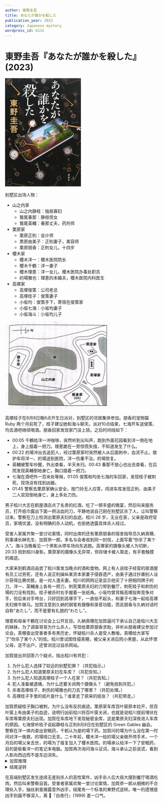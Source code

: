```yaml
---
author: 東野圭吾
title: あなたが誰かを殺した
publication_year: 2023
category: Japanese mystery
wordpress_id: 6132
---
```


# 東野圭吾『あなたが誰かを殺した』(2023)

<img src=images/2023_cover.jpg width=250/>

别墅区出场人物：
<ul>
<li>山之内家
<ul>
<li>山之内静枝：独居寡妇</li>
<li>鷲尾春那：静枝侄女</li>
<li>鷲尾英輔：春那丈夫，药剂师</li>
</ul>
</li>
<li>栗原家
<ul>
<li>栗原正則：会计师</li>
<li>票原由美子：正則妻子，美容师</li>
<li>栗原朋香：正則女儿，十四岁</li>
</ul>
</li>
<li>櫻木家
<ul>
<li>櫻木洋一：櫻木医院院长</li>
<li>櫻木千鶴：洋一妻子</li>
<li>櫻木理恵：洋一女儿，櫻木医院办事处职员</li>
<li>的場雅也：理恵的未婚夫，櫻木医院内科医生</li>
</ul>
</li>

<li>高塚家
<ul>
<li>高塚俊策：公司老总</li>
<li>高塚桂子：俊策妻子</li>
<li>小坂均：俊策手下，寄宿在俊策家</li>
<li>小坂七海：小坂均妻子</li>
<li>小坂海斗：小坂均儿子</li>
</ul>
</li>
</ul>

<img src=images/2023_map.jpg width=350/>

高塚桂子在8月8日晚6点开生日派对，别墅区的邻居集体参加。朋香的宠物猫 Ruby 两个月前死了，桂子建议她和海斗聊天。派对10点结束，七海开车送俊策、均去酒吧继续喝酒。朋香回家发现家门没上锁。之后时间线如下：
<ul>
<li>00:05 千鶴给洋一冲咖啡，突然听到尖叫声，跑到外面花园看到洋一倒在地上，身上插着一把刀。理恵跪在一旁惊慌失措，不知道发生了什么。</li>
<li>00:22 的場冲出去追犯人，经过栗原家时突然被人从后面刺中，血流不止。救护车将洋一、的場送到医院，洋一伤重不治，的場恢复。</li>
<li>英輔被警车吵醒，外出查看，半天未归。00:43 春那不放心也出去查看，在后院发现英輔倒地身亡，胸口插着一把刀。</li>
<li>七海在酒吧外一百米处等候，01:05 俊策和均坐七海的车回家，发现桂子被刺死，现场没有找到凶器。</li>
<li>01:45 警察去栗原家确认安全，按门铃无人应答，闯进车库发现正則、由美子二人双双倒地身亡，身上多处刀伤。</li>
</ul>

男子桧川大志在鹤屋酒店点了名贵的红酒，吃了一顿丰盛的晚宴，然后叫来服务员，打开纸巾露出下面一把沾血的刀，平静地说自己刚在别墅区杀了人，让叫警察过来。警察在刀上检测出栗原夫妇的血迹。桧川 28 岁，无业在家，父亲是政府官员，家境优渥，没有明确的杀人动机，也拒绝透露具体杀人经过。

受害人家属齐聚一堂讨论案情，同时出席的还有栗原朋香的宿舍指导员久納真穂、刑事课长榊先生、加賀恭一郎。多名与会者收到同一封信，上面写着“你杀了某个人”。海斗当晚看见一个黑影从停车场向东逃跑。高塚家的摄像头被人为切断，20:33 拍到桧川身影。栗原家的摄像头无异常，但存储卡被人取走，有手套触摸的痕迹。

大家来到鹤酒店品尝了桧川案发当晚点的酒和食物。网上有人说桂子经营的居酒屋有员工过劳死，还有人说正則操纵某资本家妻子侵吞遗产，由美子通过抄袭别人设计获得比赛优胜，是一对人渣夫妻。桧川的网购记录显示他买了十把相同牌子的刀，洋一、英輔身上各有一把刀，刺死栗原夫妇的刀带到餐厅，刺死桂子和刺伤的場的刀没有找到。桂子被杀时右手握着一张纸角。小坂均曾背叛高塚投奔竞争对手，但后来对手垮台，只好回到高塚手下，一直抬不起头，和妻子七海一起给高塚夫妇做牛做马。加賀注意到久納的钢笔有摄像和录音功能，而且朋香与久納对话时自称“あたし”，而不是更有礼貌的“わたし”。

理恵和母亲千鶴在讨论会上公开反目。久納真穂在加賀逼问下承认自己是桧川大志的妹妹，为了调查哥哥为什么杀人，写信给栗原朋香求助，并听从朋香建议参加讨论会。真穂查出受害者多有黑历史，怀疑桧川杀人是受人教唆。真穂给大家写了“你杀了某个人”的信。桧川曾试图性侵真穂，被父亲关进后院小黑屋，从此怀恨父母，足不出户，还曾浏览过自杀网站。

加賀提出并回答六个疑点，指出桧川有共犯：
<ol>
<li>为什么犯人选择了较远的别墅犯罪？（共犯指示。）</li>
<li>为什么犯人知道栗原夫妇在车库？（共犯告知。）</li>
<li>为什么犯人知道高塚桂子一个人在家？（共犯告知。）</li>
<li>犯人准备被逮捕，为什么还要关闭两个摄像头？（避免拍到共犯。）</li>
<li>杀害高塚桂子、刺伤的場雅也的刀去了哪里？（共犯处理。）</li>
<li>高塚桂子手里的纸片是什么？谁拿走了原来的纸张？（共犯带走。）</li>
</ol>
加賀质疑桂子胸口被刺，为什么没有反抗痕迹。栗原家车库百叶窗原本拉开，但百叶窗上有由美子的血迹，说明行凶前桧川将百叶窗关闭，也就是说桧川提前埋伏在车库等栗原夫妇出现。加賀在车库地下发现秘密金库，这是栗原夫妇深夜进入车库的原因。七海曾听桂子说起静枝与正則8月8日在别墅区的 Green Gables 幽会。警察在洋一体内查出安眠药，千鹤认为是的場下药。加賀问的場为什么没在第一时间对洋一施救，的場哑口无言。二十年前，櫻木洋一给的場父亲做开颅手术，一个月后的場父亲去世，的場为了报复加入了櫻木医院。的場承认给洋一下了安眠药，目的是偷看洋一的笔记本电脑。加賀再次询问海斗证词，海斗承认之前说谎，看到人影向西边而不是东边消失。

<details><summary>加賀推理</summary>
高塚俊策、小坂均、櫻木千鶴、櫻木理恵、鷲尾春那有不在场证明，无法刺杀桂子。刺伤的場雅也的刀子没有找到，排除他故意刺伤自己的可能。小坂七海有杀害桂子的机会，但只是偶然得到。静枝离家时周围已经布满警察。由排除法可知凶手只能是海斗和朋香中一人。海斗说谎是因为看见朋香跑过，替她掩护。共犯是朋香。

朋香的父母闹离婚，没人饲养 Ruby 致其死亡。朋香在网上看到桧川召集想要死刑的朋友，与桧川联手杀人。朋香在8月8日晚拔掉家中摄像头的存储卡。宴会结束后朋香给桂子一张“礼物兑换券”，约她凌晨在别墅外收礼物。朋香知道车库里有秘密金库，父母看到门没锁，一定会去车库查看，所以叫桧川在那里提前埋伏。朋香看到父母走向车库，通知桧川准备杀人。朋香拿了桧川留在门口的一把刀，去高塚家杀死桂子，并取回“礼物兑换券”，回家时撞见的場追犯人，从背后将其刺伤。
</details>

<details><summary>结尾逆转</summary>
桧川买了十把刀，留在家中五把，带走五把。餐厅里有一把，洋一和英輔身上各一把，朋香用了一把，还少一把。桧川给朋香的消息中写：“杀死五人，未遂一人，感谢合作。”桧川并不知道朋香刺杀的場未遂，所以他说的“未遂”是自己只杀了三人，一人未遂。桧川先杀死栗原夫妇和櫻木洋一，最后没能成功杀死鷲尾英輔。朋香证实8月8日正則在参加派对之前一直呆在家中，所以和静枝幽会的不是正則而是英輔，被春那目击。英輔被刺伤后走回家中，春那叫救护车时看到英輔在后院将 Green Gables 的钥匙交给静枝并和静枝亲吻。春那杀死英輔，静枝对此保持沉默。
</details>

在高端别墅区发生连续无差别杀人的恶性案件，凶手杀人后大摇大摆到餐厅喝酒吃肉，然后叫来警察自首。受害者家属欢聚一堂讨论案情，加賀恭一郎从细微的不合理处入手，抽丝剥茧揭露意外凶手，结尾有一个标准的東野式逆转。唯一的遗憾是凶手刻画不够深入，离 📖『白夜行』(1999) 差一口气。